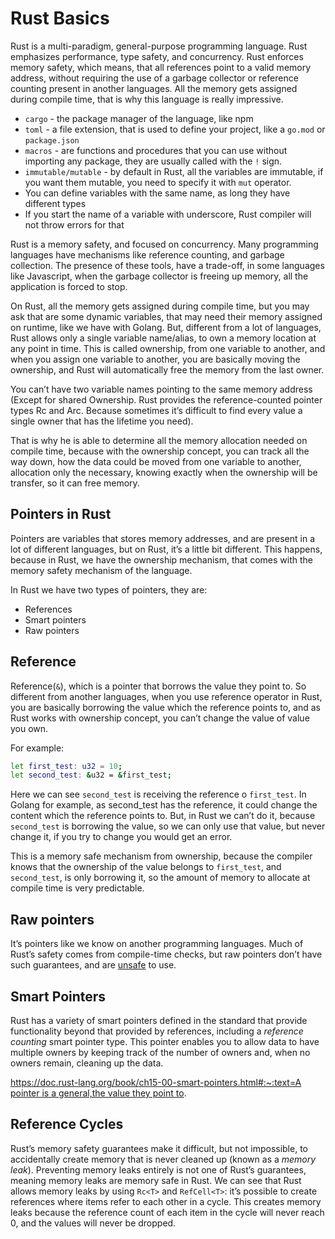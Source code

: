# Rust Basics

Rust is a multi-paradigm, general-purpose programming language. Rust emphasizes performance, type safety, and concurrency. Rust enforces memory safety, which means, that all references point to a valid memory address, without requiring the use of a garbage collector or reference counting present in another languages. All the memory gets assigned during compile time, that is why this language is really impressive.

- `cargo` - the package manager of the language, like npm
- `toml` - a file extension, that is used to define your project, like a `go.mod` or `package.json`
- `macros` - are functions and procedures that you can use without importing any package, they are usually called with the `!` sign.
- `immutable/mutable` - by default in Rust, all the variables are immutable, if you want them mutable, you need to specify it with `mut` operator.
- You can define variables with the same name, as long they have different types
- If you start the name of a variable with underscore, Rust compiler will not throw errors for that

Rust is a memory safety, and focused on concurrency. Many programming languages have mechanisms like reference counting, and garbage collection. The presence of these tools, have a trade-off, in some languages like Javascript, when the garbage collector is freeing up memory, all the application is forced to stop.

On Rust, all the memory gets assigned during compile time, but you may ask that are some dynamic variables, that may need their memory assigned on runtime, like we have with Golang. But, different from a lot of languages, Rust allows only a single variable name/alias, to own a memory location at any point in time. This is called ownership, from one variable to another, and when you assign one variable to another, you are basically moving the ownership, and Rust will automatically free the memory from the last owner.

You can’t have two variable names pointing to the same memory address (Except for shared Ownership. Rust provides the reference-counted pointer types Rc and Arc. Because sometimes it’s difficult to find every value a single owner that has the lifetime you need).

That is why he is able to determine all the memory allocation needed on compile time, because with the ownership concept, you can track all the way down, how the data could be moved from one variable to another, allocation only the necessary, knowing exactly when the ownership will be transfer, so it can free memory.

## Pointers in Rust

Pointers are variables that stores memory addresses, and are present in a lot of different languages, but on Rust, it’s a little bit different. This happens, because in Rust, we have the ownership mechanism, that comes with the memory safety mechanism of the language.

In Rust we have two types of pointers, they are:

- References
- Smart pointers
- Raw pointers

## Reference

Reference(`&`), which is a pointer that borrows the value they point to. So different from another languages, when you use reference operator in Rust, you are basically borrowing the value which the reference points to, and as Rust works with ownership concept, you can’t change the value of value you own.

For example:

```bash
let first_test: u32 = 10;
let second_test: &u32 = &first_test;
```

Here we can see `second_test` is receiving the reference o `first_test`. In Golang for example, as second_test has the reference, it could change the content which the reference points to. But, in Rust we can’t do it, because `second_test` is borrowing the value, so we can only use that value, but  never change it, if you try to change you would get an error.

This is a memory safe mechanism from ownership, because the compiler knows that the ownership of the value belongs to `first_test`, and `second_test`, is only borrowing it, so the amount of memory to allocate at compile time is very predictable.

## Raw pointers

It’s pointers like we know on another programming languages. Much of Rust’s safety comes from compile-time checks, but raw pointers don’t have such guarantees, and are [unsafe](https://web.mit.edu/rust-lang_v1.25/arch/amd64_ubuntu1404/share/doc/rust/html/book/first-edition/unsafe.html) to use.

## Smart Pointers

Rust has a variety of smart pointers defined in the standard that provide functionality beyond that provided by references, including a *reference counting* smart pointer type. This pointer enables you to allow data to have multiple owners by keeping track of the number of owners and, when no owners remain, cleaning up the data.

[https://doc.rust-lang.org/book/ch15-00-smart-pointers.html#:~:text=A pointer is a general,the value they point to](https://doc.rust-lang.org/book/ch15-00-smart-pointers.html#:~:text=A%20pointer%20is%20a%20general,the%20value%20they%20point%20to).

## Reference Cycles

Rust’s memory safety guarantees make it difficult, but not impossible, to accidentally create memory that is never cleaned up (known as a *memory leak*). Preventing memory leaks entirely is not one of Rust’s guarantees, meaning memory leaks are memory safe in Rust. We can see that Rust allows memory leaks by using `Rc<T>` and `RefCell<T>`: it’s possible to create references where items refer to each other in a cycle. This creates memory leaks because the reference count of each item in the cycle will never reach 0, and the values will never be dropped.